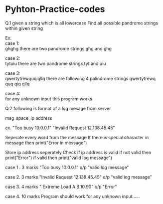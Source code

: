 # Pyhton-Practice-codes

Q.1 given a string which is all lowercase
Find all possible pandrome strings within given string

Ex. </br>
case 1:</br>
ghghg  there are two pandrome strings ghg and ghg

case 2: </br>
tytuiu there are two pandrome strings tyt and uiu

case 3:</br>
qwertytrewquqiqllq 
there are following 4 palindrome strings
qwertytrewq
quq
qiq
qllq

case 4:</br>
for any unknown input this program works

Q.2 following is format of a log mesage from server </br>

 msg_space_ip address

ex. "Too busy 10.0.0.1"
"Invalid Request 12.138.45.45"

Seperate every word from the message
If there is special character in message then
print("Error in message")

Store ip address seperately
Check if ip address is valid
if not valid then print("Error")
if valid then print("valid log message")

case 1 . 3 marks "Too busy 10.0.0.1" o/p "valid log message" </br>

case 2. 3 marks "Invalid Request 12.138.45.45" o/p "valid log message"</br>

case 3. 4 marks " Extreme Load A.B.10.90" o/p "Error"</br>

case 4. 10 marks Program should work for any unknown input......</br>

